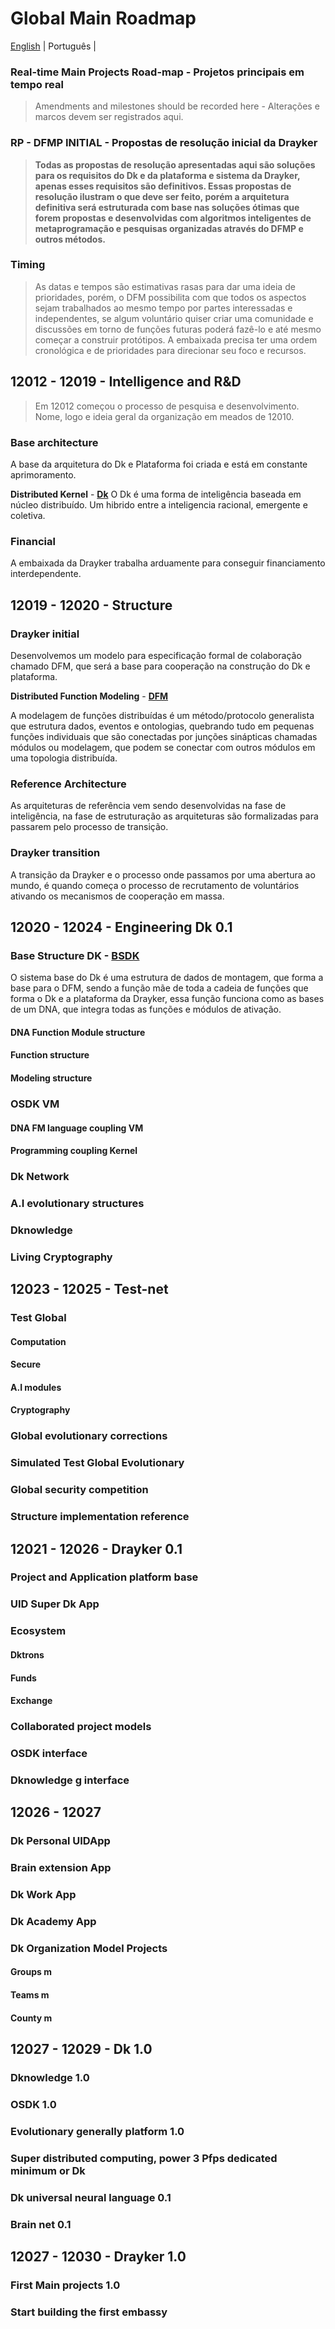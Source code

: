 # Global Main Roadmap

[English](./global-main-roadmap.md) | Português | 

### Real-time Main Projects Road-map - Projetos principais em tempo real

> Amendments and milestones should be recorded here - Alterações e marcos devem ser registrados aqui.

### RP - DFMP INITIAL - Propostas de resolução inicial da Drayker
> **Todas as propostas de resolução apresentadas aqui são soluções para os requisitos do Dk e da plataforma e sistema da Drayker, apenas esses requisitos são definitivos. Essas propostas de resolução ilustram o que deve ser feito, porém a arquitetura definitiva será estruturada com base nas soluções ótimas que forem propostas e desenvolvidas com algoritmos inteligentes de metaprogramação e pesquisas organizadas através do DFMP e outros métodos.**

### Timing 
> As datas e tempos são estimativas rasas para dar uma ideia de prioridades, porém, o DFM possibilita com que todos os aspectos sejam trabalhados ao mesmo tempo por partes interessadas e independentes, se algum voluntário quiser criar uma comunidade e discussões em torno de funções futuras poderá fazê-lo e até mesmo começar a construir protótipos. A embaixada precisa ter uma ordem cronológica e de prioridades para direcionar seu foco e recursos.

## 12012 - 12019 - Intelligence and R&D

> Em 12012 começou o processo de pesquisa e desenvolvimento. Nome, logo e ideia geral da organização em meados de 12010.

### Base architecture
A base da arquitetura do Dk e Plataforma foi criada e está em constante aprimoramento.

**Distributed Kernel** - [**Dk**](https://github.com/draykerdk/DK) 
O Dk é uma forma de inteligência baseada em núcleo distribuído. Um hibrido entre a inteligencia racional, emergente e coletiva.  

### Financial

A embaixada da Drayker trabalha arduamente para conseguir financiamento interdependente. 

## 12019 - 12020 -  Structure 

### Drayker initial

Desenvolvemos um modelo para especificação formal de colaboração chamado DFM, que será a base para cooperação na construção do Dk e plataforma.

**Distributed Function Modeling** - [**DFM**](https://github.com/draykerdk/DFMP)

A modelagem de funções distribuídas é um método/protocolo generalista que estrutura dados, eventos e ontologias, quebrando tudo em pequenas funções individuais que são conectadas por junções sinápticas chamadas módulos ou modelagem, que podem se conectar com outros módulos em uma topologia distribuída. 

### Reference Architecture
As arquiteturas de referência vem sendo desenvolvidas na fase de inteligência, na fase de estruturação as arquiteturas são formalizadas para passarem pelo processo de transição.

### Drayker transition
A transição da Drayker e o processo onde passamos por uma abertura ao mundo, é quando começa o processo de recrutamento de voluntários ativando os mecanismos de cooperação em massa.


## 12020 - 12024 - Engineering  Dk 0.1
### Base Structure DK - [BSDK](https://github.com/draykerdk/bsdk) 

O sistema base do Dk é uma estrutura de dados de montagem, que forma a base para o DFM, sendo a função mãe de toda a cadeia de funções que forma o Dk e a plataforma da Drayker, essa função funciona como as bases de um DNA, que integra todas as funções e módulos de ativação. 

#### DNA Function Module structure
#### Function structure
#### Modeling structure 
### OSDK VM 
#### DNA FM language coupling VM
#### Programming coupling Kernel 
### Dk Network 
### A.I evolutionary structures
### Dknowledge 
### Living Cryptography 


## 12023 - 12025 - Test-net
### Test Global
#### Computation
#### Secure
#### A.I modules 
#### Cryptography 
### Global evolutionary corrections
### Simulated Test Global Evolutionary
### Global security competition 
### Structure implementation reference 

## 12021 - 12026 - Drayker 0.1
### Project and Application platform base 
### UID Super Dk App 
### Ecosystem 
#### Dktrons
#### Funds 
#### Exchange
### Collaborated project models   
### OSDK interface
### Dknowledge g interface

## 12026 - 12027
### Dk Personal UIDApp
### Brain extension App
### Dk Work App 
### Dk Academy App 
### Dk Organization Model Projects 
#### Groups m
#### Teams m 
#### County m 

## 12027 - 12029 - Dk 1.0
### Dknowledge 1.0
### OSDK 1.0
### Evolutionary generally platform 1.0
### Super distributed computing, power 3 Pfps dedicated minimum or Dk
### Dk universal neural language 0.1
### Brain net 0.1

## 12027 - 12030 - Drayker 1.0
### First Main projects 1.0 
### Start building the first embassy





